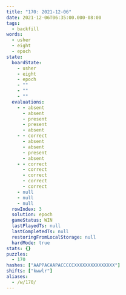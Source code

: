 ```yaml
---
title: "170: 2021-12-06"
date: 2021-12-06T06:35:00.000-08:00
tags:
  - backfill
words:
  - usher
  - eight
  - epoch
state:
  boardState:
    - usher
    - eight
    - epoch
    - ""
    - ""
    - ""
  evaluations:
    - - absent
      - absent
      - present
      - present
      - absent
    - - correct
      - absent
      - absent
      - present
      - absent
    - - correct
      - correct
      - correct
      - correct
      - correct
    - null
    - null
    - null
  rowIndex: 3
  solution: epoch
  gameStatus: WIN
  lastPlayedTs: null
  lastCompletedTs: null
  restoringFromLocalStorage: null
  hardMode: true
stats: {}
puzzles:
  - 170
hashes: ["AAPPACAAPACCCCCXXXXXXXXXXXXXXX"]
shifts: ["kwwlr"]
aliases:
  - /w/170/
---
```

<!-- more -->
